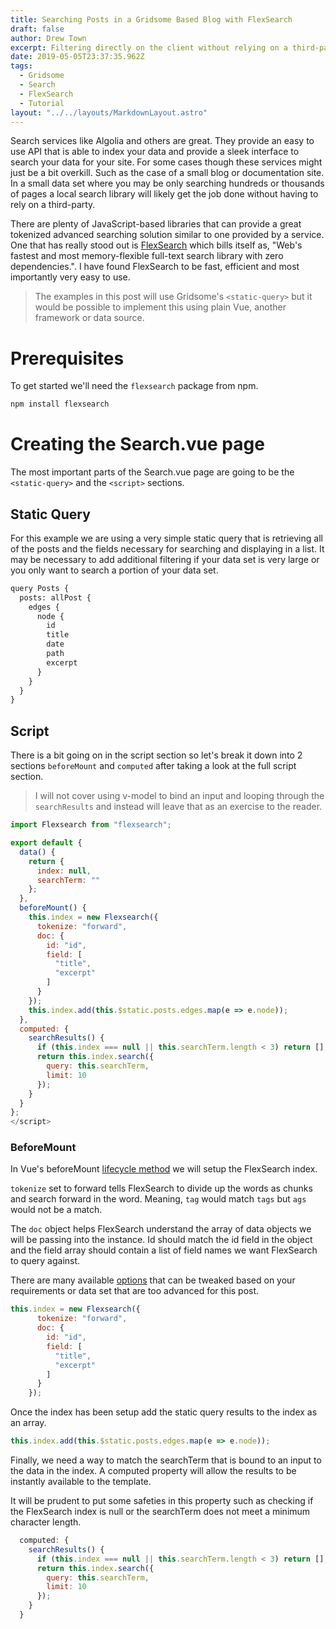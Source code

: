 ```yaml
---
title: Searching Posts in a Gridsome Based Blog with FlexSearch
draft: false
author: Drew Town
excerpt: Filtering directly on the client without relying on a third-party service
date: 2019-05-05T23:37:35.962Z
tags:
  - Gridsome
  - Search
  - FlexSearch
  - Tutorial
layout: "../../layouts/MarkdownLayout.astro"
---
```

Search services like Algolia and others are great. They provide an easy to use API that is able to index your data and provide a sleek interface to search your data for your site.  For some cases though these services might just be a bit overkill. Such as the case of a small blog or documentation site.  In a small data set where you may be only searching hundreds or thousands of pages a local search library will likely get the job done without having to rely on a third-party.

There are plenty of JavaScript-based libraries that can provide a great tokenized advanced searching solution similar to one provided by a service.  One that has really stood out is [FlexSearch](https://github.com/nextapps-de/flexsearch) which bills itself as, "Web's fastest and most memory-flexible full-text search library with zero dependencies.".  I have found FlexSearch to be fast, efficient and most importantly very easy to use.

> The examples in this post will use Gridsome's `<static-query>` but it would be possible to implement this using plain Vue, another framework or data source.

# Prerequisites

To get started we'll need the `flexsearch` package from npm.

```bash
npm install flexsearch
```

# Creating the Search.vue page

The most important parts of the Search.vue page are going to be the `<static-query>` and the `<script>` sections.

## Static Query

For this example we are using a very simple static query that is retrieving all of the posts and the fields necessary for searching and displaying in a list.  It may be necessary to add additional filtering if your data set is very large or you only want to search a portion of your data set.

```html
query Posts {
  posts: allPost {
    edges {
      node {
        id
        title
        date
        path
        excerpt
      }
    }
  }
}
```

## Script
There is a bit going on in the script section so let's break it down into 2 sections `beforeMount` and `computed` after taking a look at the full script section.  

> I will not cover using v-model to bind an input and looping through the `searchResults` and instead will leave that as an exercise to the reader.

```js
import Flexsearch from "flexsearch";

export default {
  data() {
    return {
      index: null,
      searchTerm: ""
    };
  },
  beforeMount() {
    this.index = new Flexsearch({
      tokenize: "forward",
      doc: {
        id: "id",
        field: [
          "title",
          "excerpt"
        ]
      }
    });
    this.index.add(this.$static.posts.edges.map(e => e.node));
  },
  computed: {
    searchResults() {
      if (this.index === null || this.searchTerm.length < 3) return [];
      return this.index.search({
        query: this.searchTerm,
        limit: 10
      });
    }
  }
};
</script>
```

### BeforeMount

In Vue's beforeMount [lifecycle method](https://vuejs.org/v2/guide/instance.html#Lifecycle-Diagram) we will setup the FlexSearch index.

`tokenize` set to forward tells FlexSearch to divide up the words as chunks and search forward in the word. Meaning, `tag` would match `tags` but `ags` would not be a match.

The `doc` object helps FlexSearch understand the array of data objects we will be passing into the instance.  Id should match the id field in the object and the field array should contain a list of field names we want FlexSearch to query against.

There are many available [options](https://github.com/nextapps-de/flexsearch#options) that can be tweaked based on your requirements or data set that are too advanced for this post.

```js
this.index = new Flexsearch({
      tokenize: "forward",
      doc: {
        id: "id",
        field: [
          "title",
          "excerpt"
        ]
      }
    });
```

Once the index has been setup add the static query results to the index as an array.

```js
this.index.add(this.$static.posts.edges.map(e => e.node));
```

Finally, we need a way to match the searchTerm that is bound to an input to the data in the index.  A computed property will allow the results to be instantly available to the template.

It will be prudent to put some safeties in this property such as checking if the FlexSearch index is null or the searchTerm does not meet a minimum character length.

```js
  computed: {
    searchResults() {
      if (this.index === null || this.searchTerm.length < 3) return [];
      return this.index.search({
        query: this.searchTerm,
        limit: 10
      });
    }
  }
```
